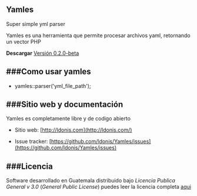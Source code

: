 Yamles
----------

Super simple yml parser

Yamles es una herramienta que permite procesar archivos yaml, retornando un vector PHP

**Descargar**
[Versión 0.2.0-beta](https://github.com/ldonis/Yamles/archive/0.2.0-beta.zip)

###Como usar yamles
---------------

* yamles::parser('yml_file_path');

###Sitio web y documentación
----------------

Yamles es completamente libre y de codigo abierto

* Sitio web: [http://ldonis.com](http://ldonis.com/)

* Issue tracker: [https://github.com/ldonis/Yamles/issues](https://github.com/ldonis/Yamles/issues)
 

###Licencia
----------------

Software desarrollado en Guatemala distribuido bajo *Licencia Publica General v 3.0* (*General Public License*)  puedes leer la licencia completa [aqui](http://www.gnu.org/licenses/gpl-3.0.html)
